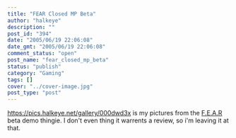 ```yaml
---
title: "FEAR Closed MP Beta"
author: "halkeye"
description: ""
post_id: "394"
date: "2005/06/19 22:06:08"
date_gmt: "2005/06/19 22:06:08"
comment_status: "open"
post_name: "fear_closed_mp_beta"
status: "publish"
category: "Gaming"
tags: []
cover: "../cover-image.jpg"
post_type: "post"
---
```


<https://pics.halkeye.net/gallery/000dwd3x> is my pictures from the [F.E.A.R](https://www.whatisfear.com/us/) beta demo thingie. I don't even thing it warrents a review, so i'm leaving it at that.
